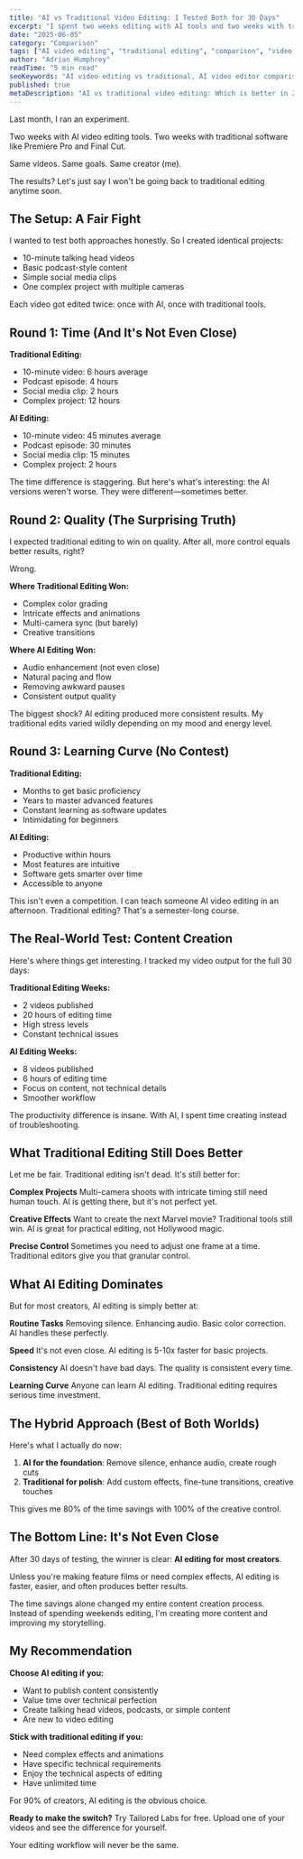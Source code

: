 ```yaml
---
title: "AI vs Traditional Video Editing: I Tested Both for 30 Days"
excerpt: "I spent two weeks editing with AI tools and two weeks with traditional software. The results surprised me."
date: "2025-06-05"
category: "Comparison"
tags: ["AI video editing", "traditional editing", "comparison", "video editing tools", "productivity"]
author: "Adrian Humphrey"
readTime: "5 min read"
seoKeywords: "AI video editing vs traditional, AI video editor comparison, traditional video editing tools, video editing software"
published: true
metaDescription: "AI vs traditional video editing: Which is better in 2024? I tested both methods for 30 days. Here are the surprising results."
---
```


Last month, I ran an experiment.

Two weeks with AI video editing tools. Two weeks with traditional software like Premiere Pro and Final Cut.

Same videos. Same goals. Same creator (me).

The results? Let's just say I won't be going back to traditional editing anytime soon.

## The Setup: A Fair Fight

I wanted to test both approaches honestly. So I created identical projects:

- 10-minute talking head videos
- Basic podcast-style content
- Simple social media clips
- One complex project with multiple cameras

Each video got edited twice: once with AI, once with traditional tools.

## Round 1: Time (And It's Not Even Close)

**Traditional Editing:**
- 10-minute video: 6 hours average
- Podcast episode: 4 hours
- Social media clip: 2 hours
- Complex project: 12 hours

**AI Editing:**
- 10-minute video: 45 minutes average
- Podcast episode: 30 minutes
- Social media clip: 15 minutes
- Complex project: 2 hours

The time difference is staggering. But here's what's interesting: the AI versions weren't worse. They were different—sometimes better.

## Round 2: Quality (The Surprising Truth)

I expected traditional editing to win on quality. After all, more control equals better results, right?

Wrong.

**Where Traditional Editing Won:**
- Complex color grading
- Intricate effects and animations
- Multi-camera sync (but barely)
- Creative transitions

**Where AI Editing Won:**
- Audio enhancement (not even close)
- Natural pacing and flow
- Removing awkward pauses
- Consistent output quality

The biggest shock? AI editing produced more consistent results. My traditional edits varied wildly depending on my mood and energy level.

## Round 3: Learning Curve (No Contest)

**Traditional Editing:**
- Months to get basic proficiency
- Years to master advanced features
- Constant learning as software updates
- Intimidating for beginners

**AI Editing:**
- Productive within hours
- Most features are intuitive
- Software gets smarter over time
- Accessible to anyone

This isn't even a competition. I can teach someone AI video editing in an afternoon. Traditional editing? That's a semester-long course.

## The Real-World Test: Content Creation

Here's where things get interesting. I tracked my video output for the full 30 days:

**Traditional Editing Weeks:**
- 2 videos published
- 20 hours of editing time
- High stress levels
- Constant technical issues

**AI Editing Weeks:**
- 8 videos published
- 6 hours of editing time
- Focus on content, not technical details
- Smoother workflow

The productivity difference is insane. With AI, I spent time creating instead of troubleshooting.

## What Traditional Editing Still Does Better

Let me be fair. Traditional editing isn't dead. It's still better for:

**Complex Projects**
Multi-camera shoots with intricate timing still need human touch. AI is getting there, but it's not perfect yet.

**Creative Effects**
Want to create the next Marvel movie? Traditional tools still win. AI is great for practical editing, not Hollywood magic.

**Precise Control**
Sometimes you need to adjust one frame at a time. Traditional editors give you that granular control.

## What AI Editing Dominates

But for most creators, AI editing is simply better at:

**Routine Tasks**
Removing silence. Enhancing audio. Basic color correction. AI handles these perfectly.

**Speed**
It's not even close. AI editing is 5-10x faster for basic projects.

**Consistency**
AI doesn't have bad days. The quality is consistent every time.

**Learning Curve**
Anyone can learn AI editing. Traditional editing requires serious time investment.

## The Hybrid Approach (Best of Both Worlds)

Here's what I actually do now:

1. **AI for the foundation**: Remove silence, enhance audio, create rough cuts
2. **Traditional for polish**: Add custom effects, fine-tune transitions, creative touches

This gives me 80% of the time savings with 100% of the creative control.

## The Bottom Line: It's Not Even Close

After 30 days of testing, the winner is clear: **AI editing for most creators**.

Unless you're making feature films or need complex effects, AI editing is faster, easier, and often produces better results.

The time savings alone changed my entire content creation process. Instead of spending weekends editing, I'm creating more content and improving my storytelling.

## My Recommendation

**Choose AI editing if you:**
- Want to publish content consistently
- Value time over technical perfection
- Create talking head videos, podcasts, or simple content
- Are new to video editing

**Stick with traditional editing if you:**
- Need complex effects and animations
- Have specific technical requirements
- Enjoy the technical aspects of editing
- Have unlimited time

For 90% of creators, AI editing is the obvious choice.

**Ready to make the switch?** Try Tailored Labs for free. Upload one of your videos and see the difference for yourself.

Your editing workflow will never be the same.